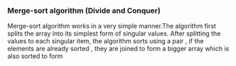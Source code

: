 
### Merge-sort algorithm (Divide and Conquer)

Merge-sort algorithm works in a very simple manner.The algorithm first splits the array into its simplest form of singular values.
After splitting the values to each singular item, the algorithm sorts using a pair , if the elements are already sorted , they are joined to form a bigger array which is also sorted to form
